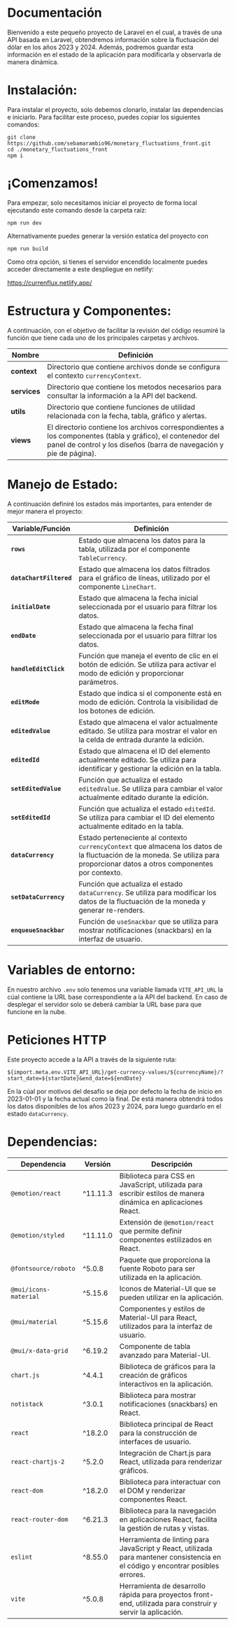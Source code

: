 # Documentación
Bienvenido a este pequeño proyecto de Laravel en el cual, a través de una API basada en Laravel, obtendremos información sobre la fluctuación del dólar en los años 2023 y 2024. Además, podremos guardar esta información en el estado de la aplicación para modificarla y observarla de manera dinámica.
# Instalación:
Para instalar el proyecto, solo debemos clonarlo, instalar las dependencias e iniciarlo. Para facilitar este proceso, puedes copiar los siguientes comandos:
```
git clone https://github.com/sebamarambio96/monetary_fluctuations_front.git
cd ./monetary_fluctuations_front
npm i
```
# ¡Comenzamos!
Para empezar, solo necesitamos iniciar el proyecto de forma local ejecutando este comando desde la carpeta raiz:
```
npm run dev
```
Alternativamente puedes generar la versión estatica del proyecto con 
```
npm run build
```
Como otra opción, si tienes el servidor encendido localmente puedes acceder directamente a este despliegue en netlify: 

https://currenflux.netlify.app/ 

# Estructura y Componentes:
A continuación, con el objetivo de facilitar la revisión del código resumiré la función que tiene cada uno de los principales carpetas y archivos.

| Nombre              | Definición                                           |
|-------------------|------------------------------------------------------|
| **context**       | Directorio que contiene archivos donde se configura el contexto `currencyContext`. |
| **services**      | Directorio que contiene los metodos necesarios para consultar la información a la API del backend. |
| **utils**         | Directorio que contiene funciones de utilidad relacionada con la fecha, tabla, gráfico y alertas. |
| **views**         | El directorio contiene los archivos correspondientes a los componentes (tabla y gráfico), el contenedor del panel de control y los diseños (barra de navegación y pie de página). |

# Manejo de Estado:
A continuación definiré los estados más importantes, para entender de mejor manera el proyecto:

| Variable/Función        | Definición                                                                                                                |
|-------------------------|---------------------------------------------------------------------------------------------------------------------------|
| **`rows`**               | Estado que almacena los datos para la tabla, utilizada por el componente `TableCurrency`.                                  |
| **`dataChartFiltered`**  | Estado que almacena los datos filtrados para el gráfico de líneas, utilizado por el componente `LineChart`.                |
| **`initialDate`**        | Estado que almacena la fecha inicial seleccionada por el usuario para filtrar los datos.                                   |
| **`endDate`**            | Estado que almacena la fecha final seleccionada por el usuario para filtrar los datos.                                     |
| **`handleEditClick`**    | Función que maneja el evento de clic en el botón de edición. Se utiliza para activar el modo de edición y proporcionar parámetros. |
| **`editMode`**           | Estado que indica si el componente está en modo de edición. Controla la visibilidad de los botones de edición. |
| **`editedValue`**        | Estado que almacena el valor actualmente editado. Se utiliza para mostrar el valor en la celda de entrada durante la edición. |
| **`editedId`**           | Estado que almacena el ID del elemento actualmente editado. Se utiliza para identificar y gestionar la edición en la tabla. |
| **`setEditedValue`**     | Función que actualiza el estado `editedValue`. Se utiliza para cambiar el valor actualmente editado durante la edición.     |
| **`setEditedId`**        | Función que actualiza el estado `editedId`. Se utiliza para cambiar el ID del elemento actualmente editado en la tabla.      |
| **`dataCurrency`**       | Estado perteneciente al contexto `currencyContext` que almacena los datos de la fluctuación de la moneda. Se utiliza para proporcionar datos a otros componentes por contexto. |
| **`setDataCurrency`**    | Función que actualiza el estado `dataCurrency`. Se utiliza para modificar los datos de la fluctuación de la moneda y generar re-renders.        |
| **`enqueueSnackbar`**    | Función de `useSnackbar` que se utiliza para mostrar notificaciones (snackbars) en la interfaz de usuario.                |

# Variables de entorno:
En nuestro archivo ```.env``` solo tenemos una variable llamada ```VITE_API_URL``` la cúal contiene la URL base correspondiente a la API del backend. En caso de desplegar el servidor solo se deberá cambiar la URL base para que funcione en la nube.
# Peticiones HTTP
Este proyecto accede a la API a través de la siguiente ruta:
```
${import.meta.env.VITE_API_URL}/get-currency-values/${currencyName}/?start_date=${startDate}&end_date=${endDate}
```
En la cúal por motivos del desafío se deja por defecto la fecha de inicio en 2023-01-01 y la fecha actual como la final. De está manera obtendrá todos los datos disponibles de los años 2023 y 2024, para luego guardarlo en el estado ```dataCurrency```.
# Dependencias:

| Dependencia                  | Versión     | Descripción                                                                                   |
|------------------------------|-------------|-----------------------------------------------------------------------------------------------|
| `@emotion/react`             | ^11.11.3    | Biblioteca para CSS en JavaScript, utilizada para escribir estilos de manera dinámica en aplicaciones React.                       |
| `@emotion/styled`            | ^11.11.0    | Extensión de `@emotion/react` que permite definir componentes estilizados en React.                                          |
| `@fontsource/roboto`         | ^5.0.8      | Paquete que proporciona la fuente Roboto para ser utilizada en la aplicación.                                                |
| `@mui/icons-material`        | ^5.15.6     | Iconos de Material-UI que se pueden utilizar en la aplicación.                                                              |
| `@mui/material`               | ^5.15.6     | Componentes y estilos de Material-UI para React, utilizados para la interfaz de usuario.                                      |
| `@mui/x-data-grid`           | ^6.19.2     | Componente de tabla avanzado para Material-UI.                                                                             |
| `chart.js`                   | ^4.4.1      | Biblioteca de gráficos para la creación de gráficos interactivos en la aplicación.                                          |
| `notistack`                  | ^3.0.1      | Biblioteca para mostrar notificaciones (snackbars) en React.                                                               |
| `react`                      | ^18.2.0     | Biblioteca principal de React para la construcción de interfaces de usuario.                                               |
| `react-chartjs-2`            | ^5.2.0      | Integración de Chart.js para React, utilizada para renderizar gráficos.                                                     |
| `react-dom`                  | ^18.2.0     | Biblioteca para interactuar con el DOM y renderizar componentes React.                                                      |
| `react-router-dom`           | ^6.21.3     | Biblioteca para la navegación en aplicaciones React, facilita la gestión de rutas y vistas.                                  |
| `eslint`                     | ^8.55.0     | Herramienta de linting para JavaScript y React, utilizada para mantener consistencia en el código y encontrar posibles errores. |
| `vite`                       | ^5.0.8      | Herramienta de desarrollo rápida para proyectos front-end, utilizada para construir y servir la aplicación.                   |
